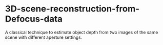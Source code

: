 # 3D-scene-reconstruction-from-Defocus-data
A classical technique to estimate object depth from two images of the same scene with different aperture settings.
